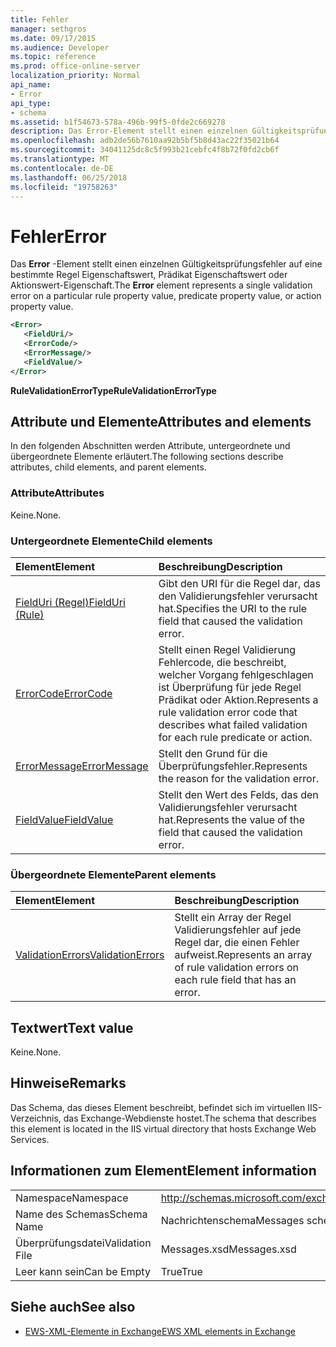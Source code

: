 ```yaml
---
title: Fehler
manager: sethgros
ms.date: 09/17/2015
ms.audience: Developer
ms.topic: reference
ms.prod: office-online-server
localization_priority: Normal
api_name:
- Error
api_type:
- schema
ms.assetid: b1f54673-578a-496b-99f5-0fde2c669278
description: Das Error-Element stellt einen einzelnen Gültigkeitsprüfungsfehler auf eine bestimmte Regel Eigenschaftswert, Prädikat Eigenschaftswert oder Aktionswert-Eigenschaft.
ms.openlocfilehash: adb2de56b7610aa92b5bf5b8d43ac22f35021b64
ms.sourcegitcommit: 34041125dc8c5f993b21cebfc4f8b72f0fd2cb6f
ms.translationtype: MT
ms.contentlocale: de-DE
ms.lasthandoff: 06/25/2018
ms.locfileid: "19758263"
---
```

# <a name="error"></a><span data-ttu-id="8ccf7-103">Fehler</span><span class="sxs-lookup"><span data-stu-id="8ccf7-103">Error</span></span>

<span data-ttu-id="8ccf7-104">Das **Error** -Element stellt einen einzelnen Gültigkeitsprüfungsfehler auf eine bestimmte Regel Eigenschaftswert, Prädikat Eigenschaftswert oder Aktionswert-Eigenschaft.</span><span class="sxs-lookup"><span data-stu-id="8ccf7-104">The **Error** element represents a single validation error on a particular rule property value, predicate property value, or action property value.</span></span> 
  
```XML
<Error>
   <FieldUri/>
   <ErrorCode/>
   <ErrorMessage/>
   <FieldValue/>
</Error>
```

 <span data-ttu-id="8ccf7-105">**RuleValidationErrorType**</span><span class="sxs-lookup"><span data-stu-id="8ccf7-105">**RuleValidationErrorType**</span></span>
## <a name="attributes-and-elements"></a><span data-ttu-id="8ccf7-106">Attribute und Elemente</span><span class="sxs-lookup"><span data-stu-id="8ccf7-106">Attributes and elements</span></span>

<span data-ttu-id="8ccf7-107">In den folgenden Abschnitten werden Attribute, untergeordnete und übergeordnete Elemente erläutert.</span><span class="sxs-lookup"><span data-stu-id="8ccf7-107">The following sections describe attributes, child elements, and parent elements.</span></span>
  
### <a name="attributes"></a><span data-ttu-id="8ccf7-108">Attribute</span><span class="sxs-lookup"><span data-stu-id="8ccf7-108">Attributes</span></span>

<span data-ttu-id="8ccf7-109">Keine.</span><span class="sxs-lookup"><span data-stu-id="8ccf7-109">None.</span></span>
  
### <a name="child-elements"></a><span data-ttu-id="8ccf7-110">Untergeordnete Elemente</span><span class="sxs-lookup"><span data-stu-id="8ccf7-110">Child elements</span></span>

|<span data-ttu-id="8ccf7-111">**Element**</span><span class="sxs-lookup"><span data-stu-id="8ccf7-111">**Element**</span></span>|<span data-ttu-id="8ccf7-112">**Beschreibung**</span><span class="sxs-lookup"><span data-stu-id="8ccf7-112">**Description**</span></span>|
|:-----|:-----|
|[<span data-ttu-id="8ccf7-113">FieldUri (Regel)</span><span class="sxs-lookup"><span data-stu-id="8ccf7-113">FieldUri (Rule)</span></span>](fielduri-rule.md) <br/> |<span data-ttu-id="8ccf7-114">Gibt den URI für die Regel dar, das den Validierungsfehler verursacht hat.</span><span class="sxs-lookup"><span data-stu-id="8ccf7-114">Specifies the URI to the rule field that caused the validation error.</span></span>  <br/> |
|[<span data-ttu-id="8ccf7-115">ErrorCode</span><span class="sxs-lookup"><span data-stu-id="8ccf7-115">ErrorCode</span></span>](errorcode.md) <br/> |<span data-ttu-id="8ccf7-116">Stellt einen Regel Validierung Fehlercode, die beschreibt, welcher Vorgang fehlgeschlagen ist Überprüfung für jede Regel Prädikat oder Aktion.</span><span class="sxs-lookup"><span data-stu-id="8ccf7-116">Represents a rule validation error code that describes what failed validation for each rule predicate or action.</span></span>  <br/> |
|[<span data-ttu-id="8ccf7-117">ErrorMessage</span><span class="sxs-lookup"><span data-stu-id="8ccf7-117">ErrorMessage</span></span>](errormessage.md) <br/> |<span data-ttu-id="8ccf7-118">Stellt den Grund für die Überprüfungsfehler.</span><span class="sxs-lookup"><span data-stu-id="8ccf7-118">Represents the reason for the validation error.</span></span>  <br/> |
|[<span data-ttu-id="8ccf7-119">FieldValue</span><span class="sxs-lookup"><span data-stu-id="8ccf7-119">FieldValue</span></span>](fieldvalue.md) <br/> |<span data-ttu-id="8ccf7-120">Stellt den Wert des Felds, das den Validierungsfehler verursacht hat.</span><span class="sxs-lookup"><span data-stu-id="8ccf7-120">Represents the value of the field that caused the validation error.</span></span>  <br/> |
   
### <a name="parent-elements"></a><span data-ttu-id="8ccf7-121">Übergeordnete Elemente</span><span class="sxs-lookup"><span data-stu-id="8ccf7-121">Parent elements</span></span>

|<span data-ttu-id="8ccf7-122">**Element**</span><span class="sxs-lookup"><span data-stu-id="8ccf7-122">**Element**</span></span>|<span data-ttu-id="8ccf7-123">**Beschreibung**</span><span class="sxs-lookup"><span data-stu-id="8ccf7-123">**Description**</span></span>|
|:-----|:-----|
|[<span data-ttu-id="8ccf7-124">ValidationErrors</span><span class="sxs-lookup"><span data-stu-id="8ccf7-124">ValidationErrors</span></span>](validationerrors.md) <br/> |<span data-ttu-id="8ccf7-125">Stellt ein Array der Regel Validierungsfehler auf jede Regel dar, die einen Fehler aufweist.</span><span class="sxs-lookup"><span data-stu-id="8ccf7-125">Represents an array of rule validation errors on each rule field that has an error.</span></span>  <br/> |
   
## <a name="text-value"></a><span data-ttu-id="8ccf7-126">Textwert</span><span class="sxs-lookup"><span data-stu-id="8ccf7-126">Text value</span></span>

<span data-ttu-id="8ccf7-127">Keine.</span><span class="sxs-lookup"><span data-stu-id="8ccf7-127">None.</span></span>
  
## <a name="remarks"></a><span data-ttu-id="8ccf7-128">Hinweise</span><span class="sxs-lookup"><span data-stu-id="8ccf7-128">Remarks</span></span>

<span data-ttu-id="8ccf7-129">Das Schema, das dieses Element beschreibt, befindet sich im virtuellen IIS-Verzeichnis, das Exchange-Webdienste hostet.</span><span class="sxs-lookup"><span data-stu-id="8ccf7-129">The schema that describes this element is located in the IIS virtual directory that hosts Exchange Web Services.</span></span>
  
## <a name="element-information"></a><span data-ttu-id="8ccf7-130">Informationen zum Element</span><span class="sxs-lookup"><span data-stu-id="8ccf7-130">Element information</span></span>

|||
|:-----|:-----|
|<span data-ttu-id="8ccf7-131">Namespace</span><span class="sxs-lookup"><span data-stu-id="8ccf7-131">Namespace</span></span>  <br/> |http://schemas.microsoft.com/exchange/services/2006/messages  <br/> |
|<span data-ttu-id="8ccf7-132">Name des Schemas</span><span class="sxs-lookup"><span data-stu-id="8ccf7-132">Schema Name</span></span>  <br/> |<span data-ttu-id="8ccf7-133">Nachrichtenschema</span><span class="sxs-lookup"><span data-stu-id="8ccf7-133">Messages schema</span></span>  <br/> |
|<span data-ttu-id="8ccf7-134">Überprüfungsdatei</span><span class="sxs-lookup"><span data-stu-id="8ccf7-134">Validation File</span></span>  <br/> |<span data-ttu-id="8ccf7-135">Messages.xsd</span><span class="sxs-lookup"><span data-stu-id="8ccf7-135">Messages.xsd</span></span>  <br/> |
|<span data-ttu-id="8ccf7-136">Leer kann sein</span><span class="sxs-lookup"><span data-stu-id="8ccf7-136">Can be Empty</span></span>  <br/> |<span data-ttu-id="8ccf7-137">True</span><span class="sxs-lookup"><span data-stu-id="8ccf7-137">True</span></span>  <br/> |
   
## <a name="see-also"></a><span data-ttu-id="8ccf7-138">Siehe auch</span><span class="sxs-lookup"><span data-stu-id="8ccf7-138">See also</span></span>



- [<span data-ttu-id="8ccf7-139">EWS-XML-Elemente in Exchange</span><span class="sxs-lookup"><span data-stu-id="8ccf7-139">EWS XML elements in Exchange</span></span>](ews-xml-elements-in-exchange.md)

